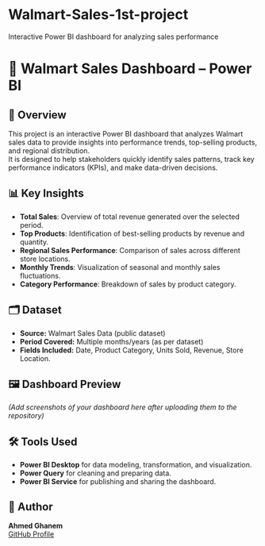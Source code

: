# Walmart-Sales-1st-project
Interactive Power BI dashboard for analyzing sales performance
# 🛒 Walmart Sales Dashboard – Power BI

## 📌 Overview
This project is an interactive Power BI dashboard that analyzes Walmart sales data to provide insights into performance trends, top-selling products, and regional distribution.  
It is designed to help stakeholders quickly identify sales patterns, track key performance indicators (KPIs), and make data-driven decisions.

## 📊 Key Insights
- **Total Sales**: Overview of total revenue generated over the selected period.
- **Top Products**: Identification of best-selling products by revenue and quantity.
- **Regional Sales Performance**: Comparison of sales across different store locations.
- **Monthly Trends**: Visualization of seasonal and monthly sales fluctuations.
- **Category Performance**: Breakdown of sales by product category.

## 🗂 Dataset
- **Source:** Walmart Sales Data (public dataset)
- **Period Covered:** Multiple months/years (as per dataset)
- **Fields Included:** Date, Product Category, Units Sold, Revenue, Store Location.

## 🖼 Dashboard Preview
*(Add screenshots of your dashboard here after uploading them to the repository)*

## 🛠 Tools Used
- **Power BI Desktop** for data modeling, transformation, and visualization.
- **Power Query** for cleaning and preparing data.
- **Power BI Service** for publishing and sharing the dashboard.

## 👤 Author
**Ahmed Ghanem**  
[GitHub Profile](https://github.com/aahmedghanem842-cpu)
